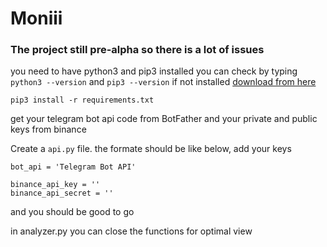 # Moniii
### The project still pre-alpha so there is a lot of issues 

you need to have python3 and pip3 installed 
you can check by typing `python3 --version` and `pip3 --version`
if not installed [download from here](https://www.python.org/downloads/)

`pip3 install -r requirements.txt` 

get your telegram bot api code from BotFather
and your private and public keys from binance 

Create a `api.py` file.
the formate should be like below, 
add your keys 
``` 
bot_api = 'Telegram Bot API'

binance_api_key = ''
binance_api_secret = '' 
```

and you should be good to go 

in analyzer.py you can close the functions for optimal view